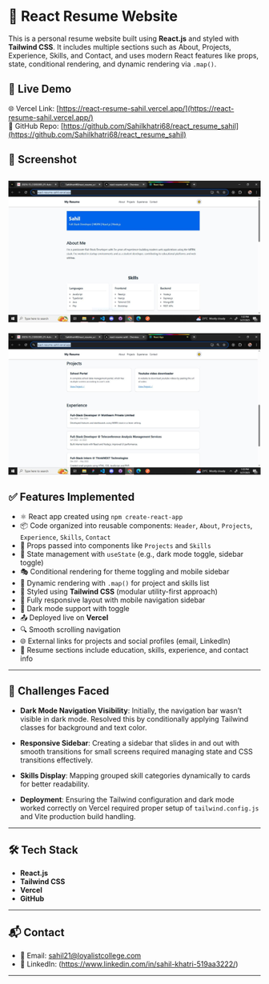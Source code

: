 # 🚀 React Resume Website

This is a personal resume website built using **React.js** and styled with **Tailwind CSS**. It includes multiple sections such as About, Projects, Experience, Skills, and Contact, and uses modern React features like props, state, conditional rendering, and dynamic rendering via `.map()`.

## 🔗 Live Demo

🌐 Vercel Link: [https://react-resume-sahil.vercel.app/](https://react-resume-sahil.vercel.app/)  
🔗 GitHub Repo: [https://github.com/Sahilkhatri68/react_resume_sahil](https://github.com/Sahilkhatri68/react_resume_sahil)

## 🔗 Screenshot

## ![alt text](ss12.JPG)

![alt text](ss123.JPG)

## ✅ Features Implemented

- ⚛️ React app created using `npm create-react-app`
- 📦 Code organized into reusable components: `Header`, `About`, `Projects`, `Experience`, `Skills`, `Contact`
- 🧩 Props passed into components like `Projects` and `Skills`
- 🧠 State management with `useState` (e.g., dark mode toggle, sidebar toggle)
- 🎭 Conditional rendering for theme toggling and mobile sidebar
- 🔁 Dynamic rendering with `.map()` for project and skills list
- 🎨 Styled using **Tailwind CSS** (modular utility-first approach)
- 📱 Fully responsive layout with mobile navigation sidebar
- 🌙 Dark mode support with toggle
- 📤 Deployed live on **Vercel**
- 🔍 Smooth scrolling navigation
- 🌐 External links for projects and social profiles (email, LinkedIn)
- 📄 Resume sections include education, skills, experience, and contact info

---

## 🧠 Challenges Faced

- **Dark Mode Navigation Visibility**: Initially, the navigation bar wasn’t visible in dark mode. Resolved this by conditionally applying Tailwind classes for background and text color.

- **Responsive Sidebar**: Creating a sidebar that slides in and out with smooth transitions for small screens required managing state and CSS transitions effectively.

- **Skills Display**: Mapping grouped skill categories dynamically to cards for better readability.

- **Deployment**: Ensuring the Tailwind configuration and dark mode worked correctly on Vercel required proper setup of `tailwind.config.js` and Vite production build handling.

---

## 🛠️ Tech Stack

- **React.js**
- **Tailwind CSS**
- **Vercel**
- **GitHub**

---

## 📬 Contact

- 📧 Email: sahil21@loyalistcollege.com
- 🔗 LinkedIn: (https://www.linkedin.com/in/sahil-khatri-519aa3222/)

---
